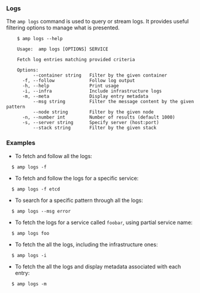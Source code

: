 ### Logs

The `amp logs` command is used to query or stream logs. It provides useful filtering options to manage what is presented.

```
    $ amp logs --help

    Usage:	amp logs [OPTIONS] SERVICE

    Fetch log entries matching provided criteria

    Options:
          --container string   Filter by the given container
      -f, --follow             Follow log output
      -h, --help               Print usage
      -i, --infra              Include infrastructure logs
      -m, --meta               Display entry metadata
          --msg string         Filter the message content by the given pattern
          --node string        Filter by the given node
      -n, --number int         Number of results (default 1000)
      -s, --server string      Specify server (host:port)
          --stack string       Filter by the given stack
```

### Examples

* To fetch and follow all the logs:
```
  $ amp logs -f
```

* To fetch and follow the logs for a specific service:
```
  $ amp logs -f etcd
```

* To search for a specific pattern through all the logs:
```
  $ amp logs --msg error
```

* To fetch the logs for a service called `foobar`, using partial service name:
```
  $ amp logs foo
```

* To fetch the all the logs, including the infrastructure ones:
```
  $ amp logs -i
```

* To fetch the all the logs and display metadata associated with each entry:
```
  $ amp logs -m
```
